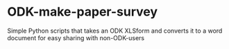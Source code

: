 # ODK-make-paper-survey
Simple Python scripts that takes an ODK XLSform and converts it to a word document for easy sharing with non-ODK-users
